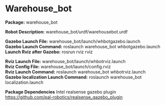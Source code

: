 # Warehouse_bot

**Package:** warehouse_bot

**Robot Description:** warehouse_bot/urdf/warehousebot.urdf

**Gazebo Launch File:** warehouse_bot/launch/whbotgazebo.launch
</br>
**Gazebo Launch Command:** roslaunch warehouse_bot whbotgazebo.launch
</br>
**Launch Rviz after Gazebo:** rosrun rviz rviz

**Rviz Launch File:** warehouse_bot/launch/whbotrviz.launch
</br>
**Rviz Config File:** warehouse_bot/launch/config.rviz
</br>
**Rviz Launch Command:** roslaunch warehouse_bot whbotrviz.launch
</br>
**Gazebo localization Launch Command:** roslaunch warehouse_bot localization.launch


 
**Package Dependencies**
Intel realsense gazebo plugin
https://github.com/pal-robotics/realsense_gazebo_plugin
